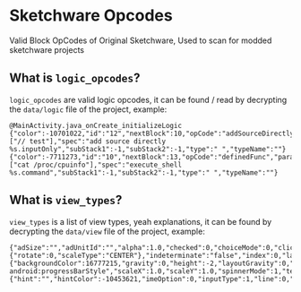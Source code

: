 # Sketchware Opcodes
Valid Block OpCodes of Original Sketchware, Used to scan for modded sketchware projects

## What is `logic_opcodes`?
`logic_opcodes` are valid logic opcodes, it can be found / read by decrypting the `data/logic` file of the project, example:
```
@MainActivity.java_onCreate_initializeLogic
{"color":-10701022,"id":"12","nextBlock":10,"opCode":"addSourceDirectly","parameters":["// test"],"spec":"add source directly %s.inputOnly","subStack1":-1,"subStack2":-1,"type":" ","typeName":""}
{"color":-7711273,"id":"10","nextBlock":13,"opCode":"definedFunc","parameters":["cat /proc/cpuinfo"],"spec":"execute_shell %s.command","subStack1":-1,"subStack2":-1,"type":" ","typeName":""}
```

## What is `view_types`?
`view_types` is a list of view types, yeah explanations, it can be found by decrypting the `data/view` file of the project, example:
```
{"adSize":"","adUnitId":"","alpha":1.0,"checked":0,"choiceMode":0,"clickable":1,"customView":"","dividerHeight":1,"enabled":1,"firstDayOfWeek":1,"id":"vscroll1","image":{"rotate":0,"scaleType":"CENTER"},"indeterminate":"false","index":0,"layout":{"backgroundColor":16777215,"gravity":0,"height":-2,"layoutGravity":0,"marginBottom":8,"marginLeft":0,"marginRight":0,"marginTop":0,"orientation":-1,"paddingBottom":0,"paddingLeft":0,"paddingRight":0,"paddingTop":0,"weight":1,"weightSum":0,"width":-1},"max":100,"parent":"root","parentType":0,"preId":"vscroll1","preIndex":0,"preParentType":0,"progress":0,"progressStyle":"?android:progressBarStyle","scaleX":1.0,"scaleY":1.0,"spinnerMode":1,"text":{"hint":"","hintColor":-10453621,"imeOption":0,"inputType":1,"line":0,"singleLine":0,"text":"","textColor":-16777216,"textFont":"default_font","textSize":12,"textType":0},"translationX":0.0,"translationY":0.0,"type":12}
```
